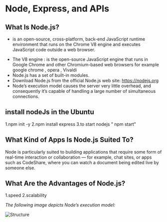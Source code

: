 #  Node, Express, and APIs #

## What Is Node.js? ##
- is an open-source, cross-platform, back-end JavaScript runtime environment that runs on the Chrome V8 engine and executes JavaScript code outside a web browser.

* The V8 engine : is the open-source JavaScript engine that runs in Google Chrome and other Chromium-based web browsers for example google chrome , opera , Vivaldi
* Node.js has a set of built-in modules.
* Download Node.js from the official Node.js web site: https://nodejs.org
* Node’s execution model causes the server very little overhead, and consequently it’s capable of handling a large number of simultaneous connections.

## install nodeJs in the Ubuntu ##

1.npm init -y
2.npm install express
3.to start nodejs " npm start"

## What Kind of Apps Is Node.js Suited To? ##
Node is particularly suited to building applications that require some form of real-time interaction or collaboration — for example, chat sites, or apps such as CodeShare, where you can watch a document being edited live by someone else.

## What Are the Advantages of Node.js? ##
1.speed
2.scalability

*The following image depicts Node’s execution model:*

![Structure](https://s1.o7planning.com/en/11951/images/21212670.png)


